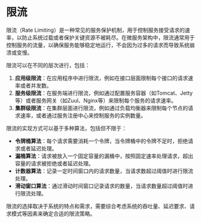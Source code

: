# **限流**

限流（Rate Limiting）是一种常见的服务保护机制，用于控制服务接受请求的速率，以防止系统过载或者保护关键资源不被耗尽。在微服务架构中，限流通常用于控制服务的流量，以确保服务能够稳定地运行，不会因为过多的请求而导致系统崩溃或变慢。

限流可以在不同的层次进行，包括：

1. **应用级限流**：在应用程序中进行限流，例如在接口层面限制每个接口的请求速率或者并发数。
2. **服务级限流**：在服务端进行限流，例如通过配置服务容器（如Tomcat、Jetty等）或者服务网关（如Zuul、Nginx等）来限制每个服务的请求速率。
3. **集群级限流**：在集群层面进行限流，例如通过负载均衡器来限制每个节点的请求速率，或者通过服务注册中心来控制服务的实例数量。

限流的实现方式可以基于多种算法，包括但不限于：

- **令牌桶算法**：每个请求需要消耗一个令牌，当令牌桶中的令牌不足时，拒绝请求或者延迟处理。
- **漏桶算法**：请求被放入一个固定容量的漏桶中，按照固定速率处理请求，超出容量的请求被拒绝或者延迟处理。
- **计数器算法**：记录一定时间窗口内的请求数量，当请求数超过阈值时进行限流处理。
- **滑动窗口算法**：通过滑动时间窗口记录请求的数量，当请求数量超过阈值时进行限流处理。

限流的选择取决于系统的特点和需求，需要综合考虑系统的吞吐量、延迟要求、请求模式等因素来确定合适的限流策略。